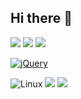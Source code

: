 ## Hi there 👋

<img src="https://img.shields.io/badge/HTML5-E34F26?style=for-the-badge&logo=HTML5&logoColor=white">

<img src="https://img.shields.io/badge/CSS3-3366CC?style=for-the-badge&logo=CSS3&logoColor=white">

<img src="https://img.shields.io/badge/javascript-F7DF1E?style=for-the-badge&logo=javascript&logoColor=white">

[![jQuery](https://img.shields.io/badge/jquery-0769AD?style=for-the-badge&logo=jquery&logoColor=white)](https://jquery.com)



![Linux](https://img.shields.io/badge/Linux-FCC624?style=for-the-badge&logo=linux&logoColor=black)
<img src="https://img.shields.io/badge/PHP-777BB4?style=for-the-badge&logo=PHP&logoColor=white">
<img src="https://img.shields.io/badge/mysql-4479A1?style=for-the-badge&logo=mysql&logoColor=white">


<!--
**KIM-YONG-HA/KIM-YONG-HA** is a ✨ _special_ ✨ repository because its `README.md` (this file) appears on your GitHub profile.

Here are some ideas to get you started:

- 🔭 I’m currently working on ...
- 🌱 I’m currently learning ...
- 👯 I’m looking to collaborate on ...
- 🤔 I’m looking for help with ...
- 💬 Ask me about ...
- 📫 How to reach me: ...
- 😄 Pronouns: ...
- ⚡ Fun fact: ...

-->
